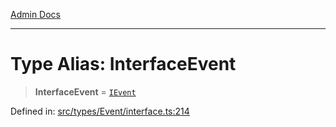 [Admin Docs](/)

***

# Type Alias: InterfaceEvent

> **InterfaceEvent** = [`IEvent`](../interfaces/IEvent.md)

Defined in: [src/types/Event/interface.ts:214](https://github.com/PalisadoesFoundation/talawa-admin/blob/main/src/types/Event/interface.ts#L214)
